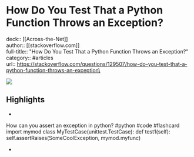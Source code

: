 # How Do You Test That a Python Function Throws an Exception?

deck:: [[Across-the-Net]]\
author:: [[stackoverflow.com]]\
full-title:: "How Do You Test That a Python Function Throws an Exception?"\
category:: #articles\
url:: https://stackoverflow.com/questions/129507/how-do-you-test-that-a-python-function-throws-an-exception\

![](https://readwise-assets.s3.amazonaws.com/static/images/article2.74d541386bbf.png)

## Highlights
- 
 How can you assert an exception in python? #python #code #flashcard 
    import mymod
     class MyTestCase(unittest.TestCase):
     def test1(self):
     self.assertRaises(SomeCoolException, mymod.myfunc)

    
-
